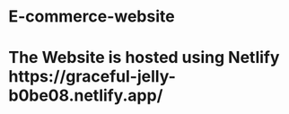 # E-commerce-website
<h1>The Website is hosted using Netlify https://graceful-jelly-b0be08.netlify.app/ </h1>
